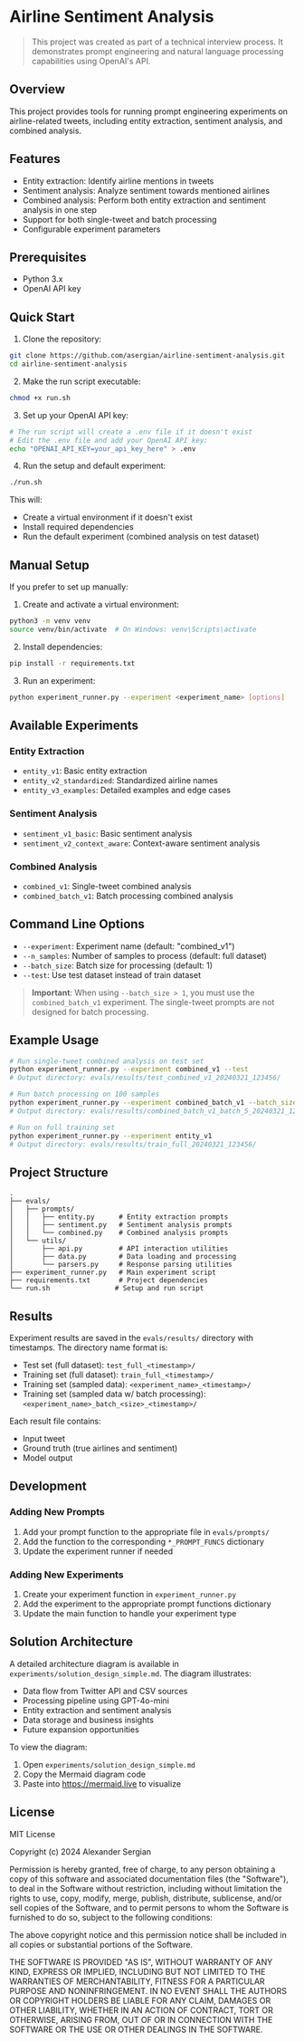 # Airline Sentiment Analysis

> This project was created as part of a technical interview process. It demonstrates prompt engineering and natural language processing capabilities using OpenAI's API.

## Overview
This project provides tools for running prompt engineering experiments on airline-related tweets, including entity extraction, sentiment analysis, and combined analysis.

## Features

- Entity extraction: Identify airline mentions in tweets
- Sentiment analysis: Analyze sentiment towards mentioned airlines
- Combined analysis: Perform both entity extraction and sentiment analysis in one step
- Support for both single-tweet and batch processing
- Configurable experiment parameters

## Prerequisites

- Python 3.x
- OpenAI API key

## Quick Start

1. Clone the repository:
```bash
git clone https://github.com/asergian/airline-sentiment-analysis.git
cd airline-sentiment-analysis
```

2. Make the run script executable:
```bash
chmod +x run.sh
```

3. Set up your OpenAI API key:
```bash
# The run script will create a .env file if it doesn't exist
# Edit the .env file and add your OpenAI API key:
echo "OPENAI_API_KEY=your_api_key_here" > .env
```

4. Run the setup and default experiment:
```bash
./run.sh
```

This will:
- Create a virtual environment if it doesn't exist
- Install required dependencies
- Run the default experiment (combined analysis on test dataset)

## Manual Setup

If you prefer to set up manually:

1. Create and activate a virtual environment:
```bash
python3 -m venv venv
source venv/bin/activate  # On Windows: venv\Scripts\activate
```

2. Install dependencies:
```bash
pip install -r requirements.txt
```

3. Run an experiment:
```bash
python experiment_runner.py --experiment <experiment_name> [options]
```

## Available Experiments

### Entity Extraction
- `entity_v1`: Basic entity extraction
- `entity_v2_standardized`: Standardized airline names
- `entity_v3_examples`: Detailed examples and edge cases

### Sentiment Analysis
- `sentiment_v1_basic`: Basic sentiment analysis
- `sentiment_v2_context_aware`: Context-aware sentiment analysis

### Combined Analysis
- `combined_v1`: Single-tweet combined analysis
- `combined_batch_v1`: Batch processing combined analysis

## Command Line Options

- `--experiment`: Experiment name (default: "combined_v1")
- `--n_samples`: Number of samples to process (default: full dataset)
- `--batch_size`: Batch size for processing (default: 1)
- `--test`: Use test dataset instead of train dataset

> **Important**: When using `--batch_size > 1`, you must use the `combined_batch_v1` experiment. The single-tweet prompts are not designed for batch processing.

## Example Usage

```bash
# Run single-tweet combined analysis on test set
python experiment_runner.py --experiment combined_v1 --test
# Output directory: evals/results/test_combined_v1_20240321_123456/

# Run batch processing on 100 samples
python experiment_runner.py --experiment combined_batch_v1 --batch_size 5 --n_samples 100
# Output directory: evals/results/combined_batch_v1_batch_5_20240321_123456/

# Run on full training set
python experiment_runner.py --experiment entity_v1
# Output directory: evals/results/train_full_20240321_123456/
```

## Project Structure

```
.
├── evals/
│   ├── prompts/
│   │   ├── entity.py      # Entity extraction prompts
│   │   ├── sentiment.py   # Sentiment analysis prompts
│   │   └── combined.py    # Combined analysis prompts
│   └── utils/
│       ├── api.py         # API interaction utilities
│       ├── data.py        # Data loading and processing
│       └── parsers.py     # Response parsing utilities
├── experiment_runner.py   # Main experiment script
├── requirements.txt       # Project dependencies
└── run.sh                # Setup and run script
```

## Results

Experiment results are saved in the `evals/results/` directory with timestamps. The directory name format is:
- Test set (full dataset): `test_full_<timestamp>/`
- Training set (full dataset): `train_full_<timestamp>/`
- Training set (sampled data): `<experiment_name>_<timestamp>/`
- Training set (sampled data w/ batch processing): `<experiment_name>_batch_<size>_<timestamp>/`

Each result file contains:
- Input tweet
- Ground truth (true airlines and sentiment)
- Model output

## Development

### Adding New Prompts

1. Add your prompt function to the appropriate file in `evals/prompts/`
2. Add the function to the corresponding `*_PROMPT_FUNCS` dictionary
3. Update the experiment runner if needed

### Adding New Experiments

1. Create your experiment function in `experiment_runner.py`
2. Add the experiment to the appropriate prompt functions dictionary
3. Update the main function to handle your experiment type

## Solution Architecture
A detailed architecture diagram is available in `experiments/solution_design_simple.md`. The diagram illustrates:
- Data flow from Twitter API and CSV sources
- Processing pipeline using GPT-4o-mini
- Entity extraction and sentiment analysis
- Data storage and business insights
- Future expansion opportunities

To view the diagram:
1. Open `experiments/solution_design_simple.md`
2. Copy the Mermaid diagram code
3. Paste into https://mermaid.live to visualize 

## License

MIT License

Copyright (c) 2024 Alexander Sergian

Permission is hereby granted, free of charge, to any person obtaining a copy
of this software and associated documentation files (the "Software"), to deal
in the Software without restriction, including without limitation the rights
to use, copy, modify, merge, publish, distribute, sublicense, and/or sell
copies of the Software, and to permit persons to whom the Software is
furnished to do so, subject to the following conditions:

The above copyright notice and this permission notice shall be included in all
copies or substantial portions of the Software.

THE SOFTWARE IS PROVIDED "AS IS", WITHOUT WARRANTY OF ANY KIND, EXPRESS OR
IMPLIED, INCLUDING BUT NOT LIMITED TO THE WARRANTIES OF MERCHANTABILITY,
FITNESS FOR A PARTICULAR PURPOSE AND NONINFRINGEMENT. IN NO EVENT SHALL THE
AUTHORS OR COPYRIGHT HOLDERS BE LIABLE FOR ANY CLAIM, DAMAGES OR OTHER
LIABILITY, WHETHER IN AN ACTION OF CONTRACT, TORT OR OTHERWISE, ARISING FROM,
OUT OF OR IN CONNECTION WITH THE SOFTWARE OR THE USE OR OTHER DEALINGS IN THE
SOFTWARE.